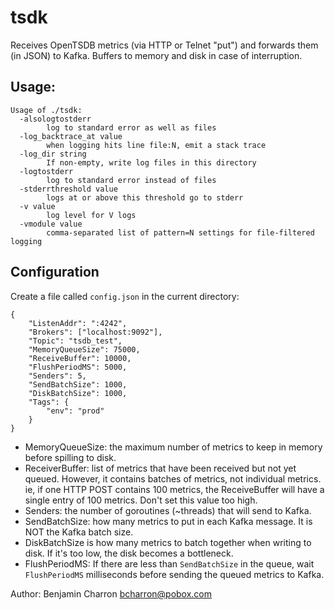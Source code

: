 # tsdk

Receives OpenTSDB metrics (via HTTP or Telnet "put") and forwards them (in
JSON) to Kafka. Buffers to memory and disk in case of interruption.

## Usage:

    Usage of ./tsdk:
      -alsologtostderr
            log to standard error as well as files
      -log_backtrace_at value
            when logging hits line file:N, emit a stack trace
      -log_dir string
            If non-empty, write log files in this directory
      -logtostderr
            log to standard error instead of files
      -stderrthreshold value
            logs at or above this threshold go to stderr
      -v value
            log level for V logs
      -vmodule value
            comma-separated list of pattern=N settings for file-filtered logging

## Configuration

Create a file called `config.json` in the current directory:

    {
        "ListenAddr": ":4242",
        "Brokers": ["localhost:9092"],
        "Topic": "tsdb_test",
        "MemoryQueueSize": 75000,
        "ReceiveBuffer": 10000,
        "FlushPeriodMS": 5000,
        "Senders": 5,
        "SendBatchSize": 1000,
        "DiskBatchSize": 1000,
        "Tags": {
            "env": "prod"
        }
    }

- MemoryQueueSize: the maximum number of metrics to keep in memory before
  spilling to disk.
- ReceiverBuffer: list of metrics that have been received but not yet
  queued. However, it contains batches of metrics, not individual metrics. ie,
  if one HTTP POST contains 100 metrics, the ReceiveBuffer will have a single
  entry of 100 metrics. Don't set this value too high.
- Senders: the number of goroutines (~threads) that will send to Kafka.
- SendBatchSize: how many metrics to put in each Kafka message. It is NOT the
  Kafka batch size.
- DiskBatchSize is how many metrics to batch together when writing to disk. If
  it's too low, the disk becomes a bottleneck.
- FlushPeriodMS: If there are less than `SendBatchSize` in the queue, wait
  `FlushPeriodMS` milliseconds before sending the queued metrics to Kafka.

Author: Benjamin Charron <bcharron@pobox.com>
